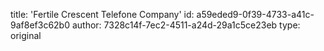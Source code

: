 title: 'Fertile Crescent Telefone Company'
id: a59eded9-0f39-4733-a41c-9af8ef3c62b0
author: 7328c14f-7ec2-4511-a24d-29a1c5ce23eb
type: original
